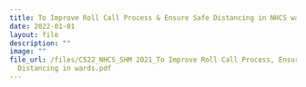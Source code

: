 ```yaml
---
title: To Improve Roll Call Process & Ensure Safe Distancing in NHCS wards
date: 2022-01-01
layout: file
description: ""
image: ""
file_url: /files/C522_NHCS_SHM 2021_To Improve Roll Call Process, Ensure Safe
  Distancing in wards.pdf
---
```

